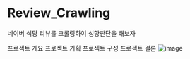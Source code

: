 # Review_Crawling
네이버 식당 리뷰를 크롤링하여 성향판단을 해보자

프로젝트 개요
프로젝트 기획
프로젝트 구성
프로젝트 결론
![image](https://github.com/JUICE-JinHyeong/Review_Crawling/assets/111718162/8848a85d-ca42-4038-940c-eb0d3f0114af)
